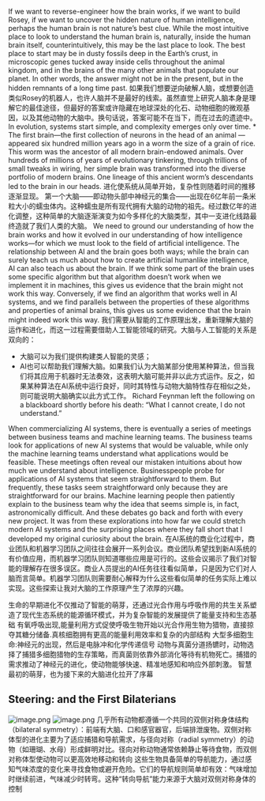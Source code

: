 If we want to reverse-engineer how the brain works, if we want to build Rosey, if we want to uncover the hidden nature of human intelligence, perhaps the human brain is not nature’s best clue. While the most intuitive place to look to understand the human brain is, naturally, inside the human brain itself, counterintuitively, this may be the last place to look. The best place to start may be in dusty fossils deep in the Earth’s crust, in microscopic genes tucked away inside cells throughout the animal kingdom, and in the brains of the many other animals that populate our planet. In other words, the answer might not be in the present, but in the hidden remnants of a long time past.
如果我们想要逆向破解人脑，或想要创造类似Rosey的机器人，也许人脑并不是最好的线索。虽然直觉上研究人脑本身是理解它的最佳途径，但最好的答案或许隐藏在地球深处的化石、动物细胞的微观基因，以及其他动物的大脑中。换句话说，答案可能不在当下，而在过去的遗迹中。
In evolution, systems start simple, and complexity emerges only over time. * The first brain—the first collection of neurons in the head of an animal —appeared six hundred million years ago in a worm the size of a grain of rice. This worm was the ancestor of all modern brain-endowed animals. Over hundreds of millions of years of evolutionary tinkering, through trillions of small tweaks in wiring, her simple brain was transformed into the diverse portfolio of modern brains. One lineage of this ancient worm’s descendants led to the brain in our heads.
进化使系统从简单开始，复杂性则随着时间的推移逐渐显现。
第一个大脑——即动物头部中神经元的集合——出现在6亿年前一条米粒大小的蠕虫体内。这种蠕虫是所有现代拥有大脑的动物的祖先。经过数亿年的进化调整，这种简单的大脑逐渐演变为如今多样化的大脑类型，其中一支进化线路最终造就了我们人类的大脑。
We need to ground our understanding of how the brain works and how it evolved in our understanding of how intelligence works—for which we must look to the field of artificial intelligence. The relationship between AI and the brain goes both ways; while the brain can surely teach us much about how to create artificial humanlike intelligence, AI can also teach us about the brain. If we think some part of the brain uses some specific algorithm but that algorithm doesn’t work when we implement it in machines, this gives us evidence that the brain might not work this way. Conversely, if we find an algorithm that works well in AI systems, and we find parallels between the properties of these algorithms and properties of animal brains, this gives us some evidence that the brain might indeed work this way.
我们需要从智能的工作原理出发，重新理解大脑的运作和进化，而这一过程需要借助人工智能领域的研究。大脑与人工智能的关系是双向的：

- 大脑可以为我们提供构建类人智能的灵感；
- AI也可以帮助我们理解大脑。如果我们认为大脑某部分使用某种算法，但当我们将其应用于机器时无法奏效，这表明大脑可能并非以此方式运作。反之，如果某种算法在AI系统中运行良好，同时其特性与动物大脑特性存在相似之处，则可能说明大脑确实以此方式工作。
Richard Feynman left the following on a blackboard shortly before his death: “What I cannot create, I do not understand.”

When commercializing AI systems, there is eventually a series of meetings between business teams and machine learning teams. The business teams look for applications of new AI systems that would be valuable, while only the machine learning teams understand what applications would be feasible. These meetings often reveal our mistaken intuitions about how much we understand about intelligence. Businesspeople probe for applications of AI systems that seem straightforward to them. But frequently, these tasks seem straightforward only because they are straightforward for our brains. Machine learning people then patiently explain to the business team why the idea that seems simple is, in fact, astronomically difficult. And these debates go back and forth with every new project. It was from these explorations into how far we could stretch modern AI systems and the surprising places where they fall short that I developed my original curiosity about the brain.
在AI系统的商业化过程中，商业团队和机器学习团队之间往往会展开一系列会议。商业团队希望找到新AI系统的有价值应用，而机器学习团队则知道哪些应用是可行的。这些会议揭示了我们对智能的理解存在很多误区。商业人员提出的AI任务往往看似简单，只是因为它们对人脑而言简单。机器学习团队则需要耐心解释为什么这些看似简单的任务实际上难以实现。这些探索让我对大脑的工作原理产生了浓厚的兴趣。

生命的早期进化不仅推动了智能的萌芽，还通过光合作用与呼吸作用的共生关系塑造了现代生态系统的能源循环模式，并为复杂智能的发展提供了能量支持和生态基础
有氧呼吸出现,能量利用方式促使呼吸生物开始以光合作用生物为猎物，直接掠夺其糖分储备.真核细胞拥有更高的能量利用效率和复杂的内部结构
大型多细胞生命:神经元的出现，然后是电脉冲和化学传递信号
动物与真菌分道扬镳时，动物选择了捕猎多细胞猎物的生存策略，而真菌则依靠外部消化等待有机物死亡。捕猎的需求推动了神经元的进化，使动物能够快速、精准地感知和响应外部刺激。
智慧最初的萌芽，也为接下来的大脑进化拉开了序幕
## Steering: and the First Bilaterians
![image.png](https://s2.loli.net/2024/11/13/LwvOxTSHBnzCGQo.png)
![image.png](https://s2.loli.net/2024/11/13/L3M79ai1CeXBNPW.png)
几乎所有动物都遵循一个共同的双侧对称身体结构（bilateral symmetry）：前端有大脑、口和感官器官，后端排泄废物。双侧对称体型的进化主要为了适应捕猎和导航需求，与径向对称（radial symmetry）的动物（如珊瑚、水母）形成鲜明对比。径向对称动物通常依赖静止等待食物，而双侧对称体型使动物可以更高效地移动和转向
这些生物具备简单的导航能力，通过感知气味浓度的变化来寻找食物或避开危险。它们的导航规则简单却有效：气味增加时继续前进，气味减少时转弯。这种“转向导航”能力来源于大脑对双侧对称身体的控制
